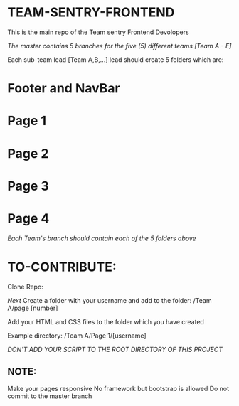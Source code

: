 # TEAM-SENTRY-FRONTEND

This is the main repo of the Team sentry Frontend Devolopers

*The master contains 5 branches for the five (5) different teams [Team A - E]*

Each sub-team lead [Team A,B,...] lead should create 5 folders which are:

# Footer and NavBar
# Page 1
# Page 2
# Page 3
# Page 4

*Each Team's branch should contain each of the 5 folders above*


# TO-CONTRIBUTE:


Clone Repo:
 
*Next*
Create a folder with your username and add to the folder:
  /Team A/page [number]

Add your HTML and CSS files to the folder which you have created

Example directory: /Team A/Page 1/[username]


*DON'T ADD YOUR SCRIPT TO THE ROOT DIRECTORY OF THIS PROJECT*

## NOTE:

Make your pages responsive
No framework but bootstrap is allowed
Do not commit to the master branch
